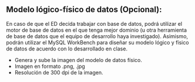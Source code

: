 ## Modelo lógico-físico de datos (Opcional):

En caso de que el ED decida trabajar con base de datos, podrá utilizar el motor de base de datos en el que tenga mejor dominio (u otra herramienta de base de datos que el equipo de desarrollo haya investigado). Asimismo, podrán utilizar el MySQL WorkBench para diseñar su modelo lógico y físico de datos
de acuerdo con lo desarrollado en clase.

- Genera y sube la imagen del modelo de datos físico.
- Imagen en formato .png, .jpg
- Resolución de 300 dpi de la imagen.
